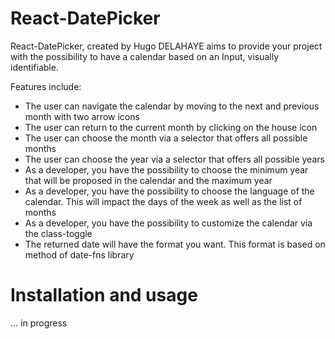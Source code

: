 # React-DatePicker

React-DatePicker, created by Hugo DELAHAYE aims to provide your project with the possibility to have a calendar based on an Input, visually identifiable.

Features include:

- The user can navigate the calendar by moving to the next and previous month with two arrow icons
- The user can return to the current month by clicking on the house icon
- The user can choose the month via a selector that offers all possible months
- The user can choose the year via a selector that offers all possible years
- As a developer, you have the possibility to choose the minimum year that will be proposed in the calendar and the maximum year
- As a developer, you have the possibility to choose the language of the calendar. This will impact the days of the week as well as the list of months
- As a developer, you have the possibility to customize the calendar via the class-toggle
- The returned date will have the format you want. This format is based on method of date-fns library

# Installation and usage
... in progress